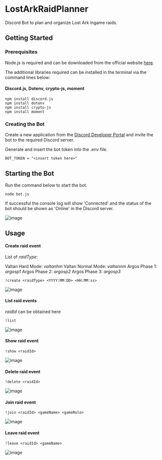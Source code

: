 # LostArkRaidPlanner

Discord Bot to plan and organize Lost Ark ingame raids.

## Getting Started

### Prerequisites

Node.js is required and can be downloaded from the official website [here](https://nodejs.org/en/download/).

The additional libraries required can be installed in the terminal via the command lines below:

#### Discord.js, Dotenv, crypto-js, moment

```
npm install discord.js
npm install dotenv
npm install crypto-js
npm install moment
```

### Creating the Bot

Create a new application from the [Discord Developer Portal](https://discord.com/developers/applications) and invite the bot to the required Discord server.

Generate and insert the bot token into the .env file. 

```
BOT_TOKEN = "<insert token here>"
```

## Starting the Bot

Run the command below to start the bot.

```
node bot.js
```

If successful the console log will show 'Connected' and the status of the bot should be shown as 'Online' in the Discord server.

![image](https://user-images.githubusercontent.com/103243606/173297805-bd20182e-1419-4b26-a6ad-82c28ca5f2b5.png)

## Usage

#### Create raid event

List of *raidType*:

Valtan Hard Mode: *valtanhm*
Valtan Normal Mode: *valtannm*
Argos Phase 1: *argosp1*
Argos Phase 2: *argosp2*
Argos Phase 3: *argosp3*

```
!create <raidType> <YYYY:MM:DD> <HH:MM:ss>
```

![image](https://user-images.githubusercontent.com/103243606/173298675-09537421-2f48-4687-b161-ad5ee09c0eeb.png)

#### List raid events

*raidId* can be obtained here

```
!list
```

![image](https://user-images.githubusercontent.com/103243606/173299686-b74faf15-02f7-4282-8b66-6412f7220d49.png)

#### Show raid event

```
!show <raidId>
```

![image](https://user-images.githubusercontent.com/103243606/173299822-a8fd9b7c-d00d-416e-8cc5-210a4be3ecd9.png)

#### Delete raid event

```
!delete <raidId>
```

![image](https://user-images.githubusercontent.com/103243606/173299920-4e6abc30-9cef-425f-9747-72a2e5db3aa7.png)

#### Join raid event

```
!join <raidId> <gameName> <gameRole>
```

![image](https://user-images.githubusercontent.com/103243606/173299453-9b33f9dd-e630-4a67-b6f6-bdb6b66b201e.png)

#### Leave raid event

```
!leave <raidId> <gameName>
```

![image](https://user-images.githubusercontent.com/103243606/173299606-da2b11d2-4f69-433f-8b49-af3cfb53b770.png)
